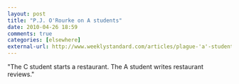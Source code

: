 ```yaml
---
layout: post  
title: "P.J. O'Rourke on A students"  
date: 2010-04-26 18:59  
comments: true  
categories: [elsewhere]
external-url: http://www.weeklystandard.com/articles/plague-'a'-students  
---
```


"The C student starts a restaurant. The A student writes restaurant reviews."
